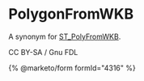 # PolygonFromWKB

A synonym for [ST\_PolyFromWKB](st_polyfromwkb.md).

CC BY-SA / Gnu FDL

{% @marketo/form formId="4316" %}
